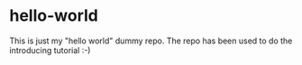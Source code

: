 hello-world
===========

This is just my "hello world" dummy repo.
The repo has been used to do the introducing tutorial :-)
